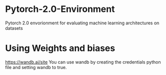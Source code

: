 # Pytorch-2.0-Environment
Pytorch 2.0 envorionment for evaluating machine learning architectures on datasets

# Using Weights and biases
https://wandb.ai/site
You can use wandb by creating the credentials python file and setting wandb to true.
